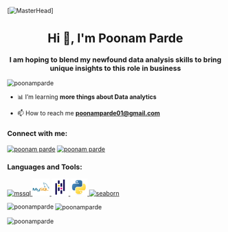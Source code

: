 [![MasterHead](https://cdn.dribbble.com/users/1523313/screenshots/13671653/data-analysis.gif)]
<h1 align="center">Hi 👋, I'm Poonam Parde</h1>
<h3 align="center">I am hoping to blend my newfound data analysis skills to bring unique insights to this role in business</h3>

<p align="left"> <img src="https://komarev.com/ghpvc/?username=poonamparde&label=Profile%20views&color=0e75b6&style=flat" alt="poonamparde" /> </p>

- 📊 I’m learning **more things about Data analytics**  

- 📫 How to reach me **poonamparde01@gmail.com**

<h3 align="left">Connect with me:</h3>
<p align="left">
<a href="https://linkedin.com/in//poonam-parde-a1516b229" target="blank"><img align="center" src="https://raw.githubusercontent.com/rahuldkjain/github-profile-readme-generator/master/src/images/icons/Social/linked-in-alt.svg" alt="poonam parde" height="30" width="40" /></a>
<a href="https://kaggle.com/poonamparde" target="blank"><img align="center" src="https://raw.githubusercontent.com/rahuldkjain/github-profile-readme-generator/master/src/images/icons/Social/kaggle.svg" alt="poonam parde" height="30" width="40" /></a>
</p>

<h3 align="left">Languages and Tools:</h3>
<p align="left"> <a href="https://www.microsoft.com/en-us/sql-server" target="_blank" rel="noreferrer"> <img src="https://www.svgrepo.com/show/303229/microsoft-sql-server-logo.svg" alt="mssql" width="40" height="40"/> </a> <a href="https://www.mysql.com/" target="_blank" rel="noreferrer"> <img src="https://raw.githubusercontent.com/devicons/devicon/master/icons/mysql/mysql-original-wordmark.svg" alt="mysql" width="40" height="40"/> </a> <a href="https://pandas.pydata.org/" target="_blank" rel="noreferrer"> <img src="https://raw.githubusercontent.com/devicons/devicon/2ae2a900d2f041da66e950e4d48052658d850630/icons/pandas/pandas-original.svg" alt="pandas" width="40" height="40"/> </a> <a href="https://www.python.org" target="_blank" rel="noreferrer"> <img src="https://raw.githubusercontent.com/devicons/devicon/master/icons/python/python-original.svg" alt="python" width="40" height="40"/> </a> <a href="https://seaborn.pydata.org/" target="_blank" rel="noreferrer"> <img src="https://seaborn.pydata.org/_images/logo-mark-lightbg.svg" alt="seaborn" width="40" height="40"/> </a> </p>

<p><img align="left" src="https://github-readme-stats.vercel.app/api/top-langs?username=poonamparde&show_icons=true&locale=en&layout=compact" alt="poonamparde" /></p>


<p>&nbsp;<img align="center" src="https://github-readme-stats.vercel.app/api?username=poonamparde&show_icons=true&locale=en" alt="poonamparde" /></p>


<p><img align="center" src="https://github-readme-streak-stats.herokuapp.com/?user=poonamparde&" alt="poonamparde" /></p>
